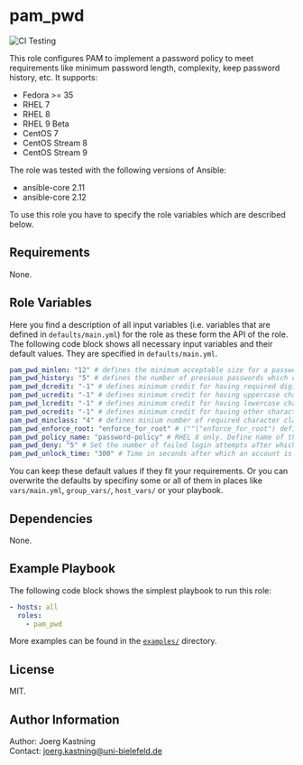 # pam_pwd
![CI Testing](https://github.com/linux-system-roles/template/workflows/tox/badge.svg)

This role configures PAM to implement a password policy to meet requirements like minimum password length, complexity, keep password history, etc. It supports:

  - Fedora >= 35
  - RHEL 7
  - RHEL 8
  - RHEL 9 Beta
  - CentOS 7
  - CentOS Stream 8
  - CentOS Stream 9

The role was tested with the following versions of Ansible:

  - ansible-core 2.11
  - ansible-core 2.12

To use this role you have to specify the role variables which are described below.

## Requirements

None.

## Role Variables

Here you find a description of all input variables (i.e. variables that are defined in
`defaults/main.yml`) for the role as these form the API of the role. The following code block shows all necessary input variables and their default values. They are specified in `defaults/main.yml`.

```yaml
pam_pwd_minlen: "12" # defines the minimum acceptable size for a password.
pam_pwd_history: "5" # defines the number of previous passwords which cannot be used.
pam_pwd_dcredit: "-1" # defines minimum credit for having required digits in password.
pam_pwd_ucredit: "-1" # defines minimum credit for having uppercase characters in password.
pam_pwd_lcredit: "-1" # defines minimum credit for having lowercase characters in password.
pam_pwd_ocredit: "-1" # defines minimum credit for having other characters in password.
pam_pwd_minclass: "4" # defines minium number of required character classes in new password.
pam_pwd_enforce_root: "enforce_for_root" # (""|"enforce_for_root") defines whether or not to enforce password complexity for user root.
pam_pwd_policy_name: "password-policy" # RHEL 8 only. Define name of the custom authselect profile.
pam_pwd_deny: "5" # Set the number of failed login attempts after which the account is locked.
pam_pwd_unlock_time: "300" # Time in seconds after which an account is unlocked again.
```

You can keep these default values if they fit your requirements. Or you can overwrite the defaults by specifiny some or all of them in places like `vars/main.yml`, `group_vars/`, `host_vars/` or your playbook.

## Dependencies

None.

## Example Playbook

The following code block shows the simplest playbook to run this role:

```yaml
- hosts: all
  roles:
    - pam_pwd
```

More examples can be found in the [`examples/`](examples) directory.

## License

MIT.

## Author Information

Author: Joerg Kastning  
Contact: joerg.kastning@uni-bielefeld.de
